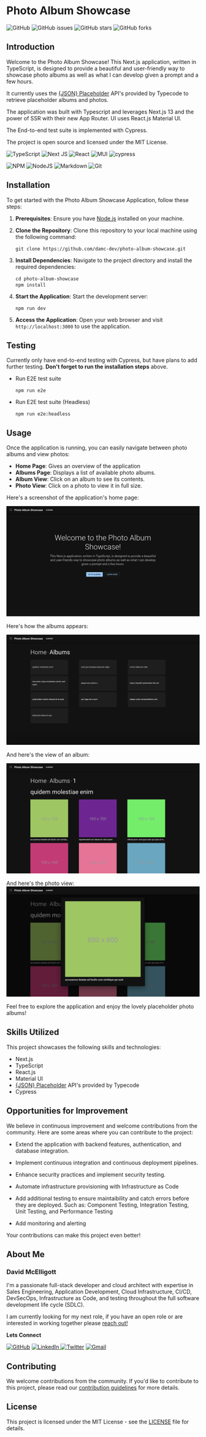 # Photo Album Showcase

![GitHub](https://img.shields.io/github/license/damc-dev/photo-album-showcase)
![GitHub issues](https://img.shields.io/github/issues/damc-dev/photo-album-showcase)
![GitHub stars](https://img.shields.io/github/stars/damc-dev/photo-album-showcase)
![GitHub forks](https://img.shields.io/github/forks/damc-dev/photo-album-showcase)

## Introduction

Welcome to the Photo Album Showcase! This Next.js application, written in TypeScript, is designed to provide a beautiful and user-friendly way to showcase photo albums as well as what I can develop given a prompt and a few hours.

It currently uses the [{JSON} Placeholder](https://jsonplaceholder.typicode.com/) API's provided by Typecode to retrieve placeholder albums and photos.

The application was built with Typescript and leverages Next.js 13 and the power of SSR with their new App Router. UI uses React.js Material UI.

The End-to-end test suite is implemented with Cypress.

The project is open source and licensed under the MIT License.

![TypeScript](https://img.shields.io/badge/typescript-%23007ACC.svg?style=for-the-badge&logo=typescript&logoColor=white)
![Next JS](https://img.shields.io/badge/Next-black?style=for-the-badge&logo=next.js&logoColor=white)
![React](https://img.shields.io/badge/react-%2320232a.svg?style=for-the-badge&logo=react&logoColor=%2361DAFB)
![MUI](https://img.shields.io/badge/MUI-%230081CB.svg?style=for-the-badge&logo=mui&logoColor=white)
![cypress](https://img.shields.io/badge/-cypress-%23E5E5E5?style=for-the-badge&logo=cypress&logoColor=058a5e)


![NPM](https://img.shields.io/badge/NPM-%23CB3837.svg?style=for-the-badge&logo=npm&logoColor=white)
![NodeJS](https://img.shields.io/badge/node.js-6DA55F?style=for-the-badge&logo=node.js&logoColor=white)
![Markdown](https://img.shields.io/badge/markdown-%23000000.svg?style=for-the-badge&logo=markdown&logoColor=white)
![Git](https://img.shields.io/badge/git-%23F05033.svg?style=for-the-badge&logo=git&logoColor=white)
## Installation

To get started with the Photo Album Showcase Application, follow these steps:

1. **Prerequisites**: Ensure you have [Node.js](https://nodejs.org/) installed on your machine.

2. **Clone the Repository**: Clone this repository to your local machine using the following command:
   ```shell
   git clone https://github.com/damc-dev/photo-album-showcase.git
   ```

3. **Install Dependencies**: Navigate to the project directory and install the required dependencies:
   ```shell
   cd photo-album-showcase
   npm install
   ```

4. **Start the Application**: Start the development server:
   ```shell
   npm run dev
   ```

5. **Access the Application**: Open your web browser and visit `http://localhost:3000` to use the application.

## Testing

Currently only have end-to-end testing with Cypress, but have plans to add further testing.  **Don't forget to run the installation steps** above.

* Run E2E test suite
    ```shell
    npm run e2e
    ```

* Run E2E test suite (Headless)
    ```shell
    npm run e2e:headless
    ```

## Usage

Once the application is running, you can easily navigate between photo albums and view photos:

- **Home Page**: Gives an overview of the application
- **Albums Page**: Displays a list of available photo albums.
- **Album View**: Click on an album to see its contents.
- **Photo View**: Click on a photo to view it in full size.

Here's a screenshot of the application's home page:

![Home Page](/images/homepage.png)

Here's how the albums appears:

![Album View](/images/albumspage.png)

And here's the view of an album:

![Album View](/images/albumview.png)


And here's the photo view:
![Album View](/images/photoview.png)


Feel free to explore the application and enjoy the lovely placeholder photo albums!

## Skills Utilized

This project showcases the following skills and technologies:

- Next.js
- TypeScript
- React.js
- Material UI
- [{JSON} Placeholder](https://jsonplaceholder.typicode.com/) API's provided by Typecode 
- Cypress

## Opportunities for Improvement

We believe in continuous improvement and welcome contributions from the community. Here are some areas where you can contribute to the project:

- Extend the application with backend features, authentication, and database integration.

- Implement continuous integration and continuous deployment pipelines.

- Enhance security practices and implement security testing.

- Automate infrastructure provisioning with Infrastructure as Code

- Add additional testing to ensure maintaibility and catch errors before they are deployed.  Such as: Component Testing, Integration Testing, Unit Testing, and Performance Testing

- Add monitoring and alerting

Your contributions can make this project even better!

## About Me

### David McElligott

I'm a passionate full-stack developer and cloud architect with expertise in Sales Engineering, Application Development, Cloud Infrastructure, CI/CD, DevSecOps, Infrastructure as Code, and testing throughout the full software development life cycle (SDLC). 

I am currently looking for my next role, if you have an open role or are interested in working together please [reach out!](mailto:damc.dev@gmail.com)

**Lets Connect**

[![GitHub](https://img.shields.io/badge/github-%23121011.svg?style=for-the-badge&logo=github&logoColor=white)](https://github.com/damc-dev) 
[![LinkedIn](https://img.shields.io/badge/linkedin-%230077B5.svg?style=for-the-badge&logo=linkedin&logoColor=white)
](https://www.linkedin.com/in/damcelligott)
[![Twitter](https://img.shields.io/badge/Twitter-%231DA1F2.svg?style=for-the-badge&logo=Twitter&logoColor=white)](https://twitter.com/damcelligott)
[![Gmail](https://img.shields.io/badge/Gmail-D14836?style=for-the-badge&logo=gmail&logoColor=white)](mailto:damc.dev@gmail.com)

## Contributing

We welcome contributions from the community. If you'd like to contribute to this project, please read our [contribution guidelines](CONTRIBUTING.md) for more details.

## License

This project is licensed under the MIT License - see the [LICENSE](LICENSE) file for details.